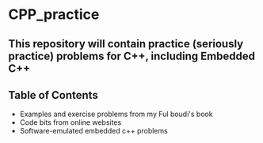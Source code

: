 # CPP_practice

## This repository will contain practice (seriously practice) problems for C++, including Embedded C++

## Table of Contents

* Examples and exercise problems from my Ful boudi's book
* Code bits from online websites
* Software-emulated embedded c++ problems
